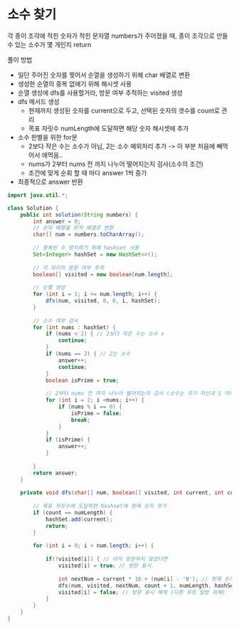 # 소수 찾기
각 종이 조각에 적힌 숫자가 적힌 문자열 numbers가 주어졌을 때, 종이 조각으로 만들 수 있는 소수가 몇 개인지 return


풀이 방법
- 일단 주어진 숫자를 찢어서 순열을 생성하기 위해 char 배열로 변환
- 생성한 순열의 중복 없애기 위해 해시셋 사용
- 순열 생성에 dfs를 사용할거라, 방문 여부 추적하는 visited 생성
- dfs 메서드 생성
  - 현재까지 생성된 숫자를 current으로 두고, 선택된 숫자의 갯수를 count로 관리
  - 목표 자릿수 numLength에 도달하면 해당 숫자 해시셋에 추가
- 소수 판별을 위한 for문
  - 2보다 작은 수는 소수가 아님, 2는 소수 예외처리 추가 -> 이 부분 처음에 빼먹어서 애먹음..
  - nums가 2부터 nums 전 까지 나누어 떨어지는지 검사(소수의 조건)
  - 조건에 맞게 순회 할 때 마다 answer 1씩 증가
- 최종적으로 answer 반환



```java
import java.util.*;

class Solution {
    public int solution(String numbers) {
        int answer = 0;
        // 숫자 배열을 문자 배열로 변환
        char[] num = numbers.toCharArray();
        
        // 중복된 수 방지하기 위해 hashset 사용
        Set<Integer> hashSet = new HashSet<>();
        
        // 각 자리의 방문 여부 추적
        boolean[] visited = new boolean[num.length];
        
        // 순열 생성
        for (int i = 1; i <= num.length; i++) {
            dfs(num, visited, 0, 0, i, hashSet);
        }
        
        // 소수 여부 검사
        for (int nums : hashSet) {
            if (nums < 2) { // 2보다 작은 수는 소수 x
                continue; 
            }
            if (nums == 2) { // 2는 소수 
                answer++;
                continue;
            }
            boolean isPrime = true;
            
            // 2부터 nums 전 까지 나누어 떨어지는지 검사 (소수는 자기 자신과 1 아니면 나누어 떨어지면 안되므로)
            for (int i = 2; i <nums; i++) {
                if (nums % i == 0) {
                    isPrime = false;
                    break;
                }
            }
            if (isPrime) {
                answer++; 
            }
            
        }
        return answer;
    }
    
    private void dfs(char[] num, boolean[] visited, int current, int count, int numLength, Set<Integer> hashSet) {
        
        // 목표 자릿수에 도달하면 hashset에 현재 숫자 추가
        if (count == numLength) {
            hashSet.add(current);
            return;
        }
        
        for (int i = 0; i < num.length; i++) {
            
            if(!visited[i]) { // 아직 방문하지 않았다면
                visited[i] = true; // 방문 표시
                
                int nextNum = current * 10 + (num[i] - '0'); // 현재 숫자에 다음 숫자 추가하여 새로운 숫자 생성
                dfs(num, visited, nextNum, count + 1, numLength, hashSet); // 재귀
                visited[i] = false; // 방문 표시 해제 (다른 루트 탐방 위해)
            }
        }
    }
}
```